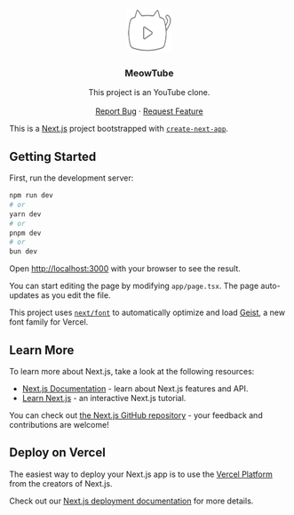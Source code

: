 <a id="readme-top"></a>

<br />
<div align="center">
  <a href="https://github.com/lucasjacques/meowtube/">
    <img src="public/logo.png" alt="Logo" width="80" height="80">
  </a>

  <h3 align="center">MeowTube</h3>

  <p align="center">
    This project is an YouTube clone.
    <br />
    <br />
    <a href="https://github.com/lucasjacques/meowtube/issues/new?labels=bug&template=bug-report---.md">Report Bug</a>
    &middot;
    <a href="https://github.com/lucasjacques/meowtube/issues/new?labels=enhancement&template=feature-request---.md">Request Feature</a>
  </p>
</div>

This is a [Next.js](https://nextjs.org) project bootstrapped with [`create-next-app`](https://nextjs.org/docs/app/api-reference/cli/create-next-app).

## Getting Started

First, run the development server:

```bash
npm run dev
# or
yarn dev
# or
pnpm dev
# or
bun dev
```

Open [http://localhost:3000](http://localhost:3000) with your browser to see the result.

You can start editing the page by modifying `app/page.tsx`. The page auto-updates as you edit the file.

This project uses [`next/font`](https://nextjs.org/docs/app/building-your-application/optimizing/fonts) to automatically optimize and load [Geist](https://vercel.com/font), a new font family for Vercel.

## Learn More

To learn more about Next.js, take a look at the following resources:

- [Next.js Documentation](https://nextjs.org/docs) - learn about Next.js features and API.
- [Learn Next.js](https://nextjs.org/learn) - an interactive Next.js tutorial.

You can check out [the Next.js GitHub repository](https://github.com/vercel/next.js) - your feedback and contributions are welcome!

## Deploy on Vercel

The easiest way to deploy your Next.js app is to use the [Vercel Platform](https://vercel.com/new?utm_medium=default-template&filter=next.js&utm_source=create-next-app&utm_campaign=create-next-app-readme) from the creators of Next.js.

Check out our [Next.js deployment documentation](https://nextjs.org/docs/app/building-your-application/deploying) for more details.
